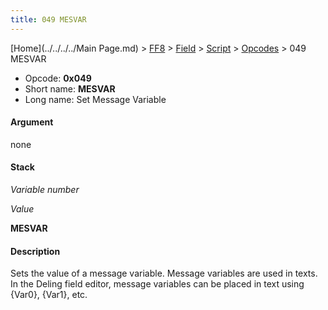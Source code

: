 ```yaml
---
title: 049 MESVAR
---
```


[Home](../../../../Main Page.md) > [FF8](../../../../FF8.md) > [Field](../../../Field.md) > [Script](../../Script.md) > [Opcodes](../Opcodes.md) > 049 MESVAR

-   Opcode: **0x049**
-   Short name: **MESVAR**
-   Long name: Set Message Variable

#### Argument

none

#### Stack

  
*Variable number*

*Value*

**MESVAR**

#### Description

Sets the value of a message variable. Message variables are used in texts. In the Deling field editor, message variables can be placed in text using {Var0}, {Var1}, etc.

